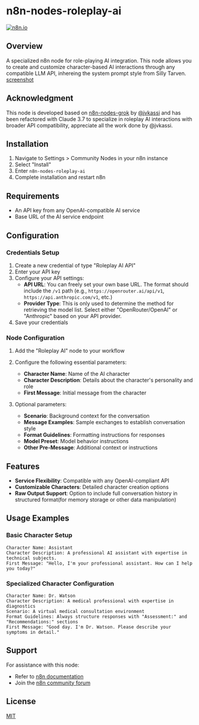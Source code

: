 # n8n-nodes-roleplay-ai

[![n8n.io](https://img.shields.io/badge/powered%20by-n8n.io-green.svg?style=for-the-badge)](https://n8n.io)

## Overview

A specialized n8n node for role-playing AI integration. This node allows you to create and customize character-based AI interactions through any compatible LLM API, inhereing the system prompt style from Silly Tarven.
[screenshot](http://ipic-vanish-hk.oss-cn-hongkong.aliyuncs.com/ipic/2025-04-12-203735.png)

## Acknowledgment

This node is developed based on [n8n-nodes-grok](https://github.com/jvkassi/n8n-nodes-grok/tree/main) by [@jvkassi](https://github.com/jvkassi) and has been refactored with Claude 3.7 to specialize in roleplay AI interactions with broader API compatibility, appreciate all the work done by @jvkassi.

## Installation

1. Navigate to Settings > Community Nodes in your n8n instance
2. Select "Install"
3. Enter `n8n-nodes-roleplay-ai`
4. Complete installation and restart n8n

## Requirements

- An API key from any OpenAI-compatible AI service
- Base URL of the AI service endpoint

## Configuration

### Credentials Setup
1. Create a new credential of type "Roleplay AI API"
2. Enter your API key
3. Configure your API settings:
   - **API URL**: You can freely set your own base URL. The format should include the `/v1` path (e.g., `https://openrouter.ai/api/v1`, `https://api.anthropic.com/v1`, etc.)
   - **Provider Type**: This is only used to determine the method for retrieving the model list. Select either "OpenRouter/OpenAI" or "Anthropic" based on your API provider.
4. Save your credentials

### Node Configuration
1. Add the "Roleplay AI" node to your workflow
2. Configure the following essential parameters:
   - **Character Name**: Name of the AI character
   - **Character Description**: Details about the character's personality and role
   - **First Message**: Initial message from the character

3. Optional parameters:
   - **Scenario**: Background context for the conversation
   - **Message Examples**: Sample exchanges to establish conversation style
   - **Format Guidelines**: Formatting instructions for responses
   - **Model Preset**: Model behavior instructions
   - **Other Pre-Message**: Additional context or instructions

## Features

- **Service Flexibility**: Compatible with any OpenAI-compliant API
- **Customizable Characters**: Detailed character creation options
- **Raw Output Support**: Option to include full conversation history in structured format(for memory storage or other data manipulation)

## Usage Examples

### Basic Character Setup

```
Character Name: Assistant
Character Description: A professional AI assistant with expertise in technical subjects.
First Message: "Hello, I'm your professional assistant. How can I help you today?"
```

### Specialized Character Configuration

```
Character Name: Dr. Watson
Character Description: A medical professional with expertise in diagnostics
Scenario: A virtual medical consultation environment
Format Guidelines: Always structure responses with "Assessment:" and "Recommendations:" sections
First Message: "Good day. I'm Dr. Watson. Please describe your symptoms in detail."
```

## Support

For assistance with this node:
- Refer to [n8n documentation](https://docs.n8n.io/)
- Join the [n8n community forum](https://community.n8n.io/)

## License

[MIT](LICENSE.md)
